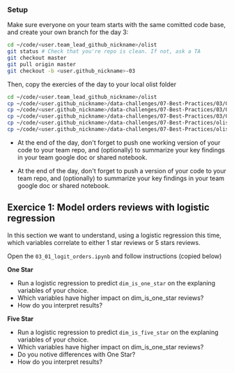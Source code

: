### Setup

Make sure everyone on your team starts with the same comitted code base, and create your own branch for the day 3:

```bash
cd ~/code/<user.team_lead_github_nickname>/olist
git status # Check that you're repo is clean. If not, ask a TA
git checkout master
git pull origin master
git checkout -b <user.github_nickname>-03
```

Then, copy the exercies of the day to your local olist folder

```bash
cd ~/code/<user.team_lead_github_nickname>/olist
cp ~/code/<user.github_nickname>/data-challenges/07-Best-Practices/03/01-Logit-Orders/03_01_logit_orders.ipynb notebooks/03_01_logit_orders.ipynb
cp ~/code/<user.github_nickname>/data-challenges/07-Best-Practices/03/02-Product-Categories/product_impact.ipynb notebooks/03_02_product_impact.ipynb
cp ~/code/<user.github_nickname>/data-challenges/07-Best-Practices/03/03-Seller-Performance/Sellers.ipynb notebooks/03_03_seller_performance.ipynb
cp ~/code/<user.github_nickname>/data-challenges/07-Best-Practices/olist/product.py olist/product.py
cp ~/code/<user.github_nickname>/data-challenges/07-Best-Practices/olist/seller.py olist/seller.py

```

- At the end of the day, don't forget to push one working version of your code to your team repo, and (optionally) to summarize your key findings in your team google doc or shared notebook.


- At the end of the day, don't forget to push a version of your code to your team repo, and (optionally) to summarize your key findings in your team google doc or shared notebook.


## Exercice 1: Model orders reviews with logistic regression

In this section we want to understand, using a logistic regression this time, which variables correlate to either 1 star reviews or 5 stars reviews.

Open the `03_01_logit_orders.ipynb` and follow instructions (copied below)

**One Star**
- Run a logistic regression to predict `dim_is_one_star` on the explaning variables of your choice.
- Which variables have higher impact on dim_is_one_star reviews?
- How do you interpret results?

**Five Star**
- Run a logistic regression to predict `dim_is_five_star` on the explaning variables of your choice.
- Which variables have higher impact on dim_is_one_star reviews?
- Do you notive differences with One Star?
- How do you interpret results?
